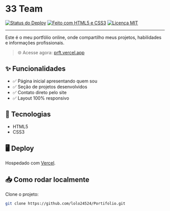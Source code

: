 # 33 Team
[![Status do Deploy](https://img.shields.io/website?url=https%3A%2F%2Fprft.vercel.app&style=for-the-badge)](https://prft.vercel.app)
[![Feito com HTML5 e CSS3](https://img.shields.io/badge/HTML5%20%26%20CSS3-%23E34F26?style=for-the-badge&logo=html5&logoColor=white)]()
[![Licença MIT](https://img.shields.io/badge/licença-MIT-green?style=for-the-badge)]()

---

Este é o meu portfólio online, onde compartilho meus projetos, habilidades e informações profissionais.

> 🌐 Acesse agora: [prft.vercel.app]([https://prft.vercel.app](https://portifolio-desbane-eu-kkkk.vercel.app))

## ✨ Funcionalidades

- ✅ Página inicial apresentando quem sou
- ✅ Seção de projetos desenvolvidos
- ✅ Contato direto pelo site
- ✅ Layout 100% responsivo

## 🚀 Tecnologias

- HTML5
- CSS3

## 🖥️ Deploy

Hospedado com [Vercel](https://vercel.com).

## 📥 Como rodar localmente

Clone o projeto:

```bash
git clone https://github.com/lolo24524/Portifolio.git
